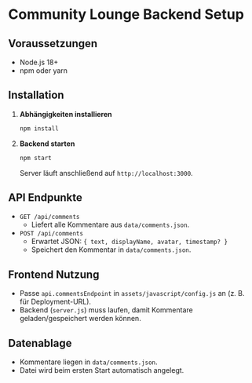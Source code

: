 # Community Lounge Backend Setup

## Voraussetzungen
- Node.js 18+
- npm oder yarn

## Installation
1. **Abhängigkeiten installieren**
   ```bash
   npm install
   ```

2. **Backend starten**
   ```bash
   npm start
   ```

   Server läuft anschließend auf `http://localhost:3000`.

## API Endpunkte
- `GET /api/comments`
  - Liefert alle Kommentare aus `data/comments.json`.
- `POST /api/comments`
  - Erwartet JSON: `{ text, displayName, avatar, timestamp? }`
  - Speichert den Kommentar in `data/comments.json`.

## Frontend Nutzung
- Passe `api.commentsEndpoint` in `assets/javascript/config.js` an (z. B. für Deployment-URL).
- Backend (`server.js`) muss laufen, damit Kommentare geladen/gespeichert werden können.

## Datenablage
- Kommentare liegen in `data/comments.json`.
- Datei wird beim ersten Start automatisch angelegt.
